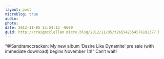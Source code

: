 ```yaml
---
layout: post
microblog: true
audio: 
photo: 
date: 2012-11-05 13:54:13 -0600
guid: http://craigmcclellan.micro.blog/2012/11/05/t265542554576101377.html
---
```

“@Sandramccracken: My new album ‘Desire Like Dynamite’ pre sale (with immediate download) begins November 14!” Can’t wait!
